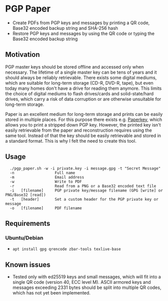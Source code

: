 # PGP Paper

* Create PDFs from PGP keys and messages by printing a QR code, Base32 encoded
backup string and SHA-256 hash
* Restore PGP keys and messages by using the QR code or typing the Base32
encoded backup string

## Motivation

PGP master keys should be stored offline and accessed only when necessary.
The lifetime of a single master key can be tens of years and it should always
be reliably retrievable. There exists some digital mediums, which are suitable
for long-term storage (CD-R, DVD-R, tape), but even today many homes don't
have a drive for reading them anymore. This limits the choice of digital
mediums to flash drives/cards and solid-state/hard drives, which carry
a risk of data corruption or are otherwise unsuitable for long-term storage.

Paper is an excellent medium for long-term storage and prints can be easily
stored in multiple places. For this purpose there exists e.g.
[Paperkey](https://github.com/dmshaw/paperkey/), which allows you to print
a stripped down PGP key. However, the printed key isn't easily retrievable
from the paper and reconstruction requires using the same tool. Instead of
that the key should be easily retrievable and stored in a standard format.
This is why I felt the need to create this tool.

## Usage

      ./pgp_paper.sh -w -i private.key -i message.gpg -t "Secret Message"
      -n                  Full name
      -m                  Email address
      -w                  Write to PDF
      -r                  Read from a PNG or a Base32 encoded text file
      -i   [filename]     PGP private key/message filename (GPG [write] or PNG/Base32 [read])
      -t   [header]       Set a custom header for the PGP private key or message
      -o   [filename]     PDF filename

## Requirements

### Ubuntu/Debian

* `apt install gpg qrencode zbar-tools texlive-base`

## Known issues

* Tested only with ed25519 keys and small messages, which will fit into
a single QR code (version 40, ECC level M). ASCII armored keys and
messages exceeding 2331 bytes should be split into multiple QR codes,
which has not yet been implemented.

